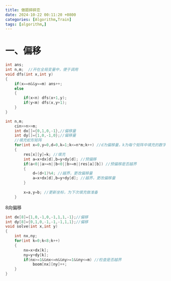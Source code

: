 ```yaml
---
title: 做题碎碎恋
date: 2024-10-22 00:11:20 +0800
categories: [Algorithm,Train]
tags: [algorithm,]
---
```




# 一、偏移

[Acwing 822]: https://www.acwing.com/problem/content/824/	"走方格"

```c++
int ans;
int n,m;  //开在全局变量中，便于调用
void dfs(int x,int y)
{
    if(x==n&&y==m) ans++;
    else 
    {
        if(x<n) dfs(x+1,y);
        if(y<m) dfs(x,y+1);
    }
}
```

[Acwing 756]: https://www.acwing.com/problem/content/758/	"蛇形矩阵"

```c++
int n,m;
    cin>>n>>m;
    int dx[]={0,1,0,-1},//偏移量
    int dy[]={1,0,-1,0};//偏移量
    //填充蛇形矩阵
    for(int x=0,y=0,d=0,k=1;k<=n*m;k++) //d为偏移量，k为每个矩阵中填充的数字
    {
        res[x][y]=k; //填充
        int a=x+dx[d],b=y+dy[d]; //预偏移
        if(a<0||a>=n||b<0||b>=m||res[a][b]) //预偏移是否越界
        {
            d=(d+1)%4; //越界，更改偏移量
            a=x+dx[d],b=y+dy[d]; //越界，更改偏移量
        }
        
        x=a,y=b; //更新坐标，为下次填充做准备
    } 
```



[洛谷 p2670]: https://www.luogu.com.cn/problem/P2670	"扫雷游戏"

8向偏移

```c++
int dx[8]={1,0,-1,0,-1,1,1,-1};//偏移
int dy[8]={0,1,0,-1,-1,-1,1,1};//偏移
void solve(int x,int y)
{
    int nx,ny;
    for(int k=0;k<8;k++)
    {
        nx=x+dx[k];
        ny=y+dy[k];
        if(nx>=1&&nx<=n&&ny>=1&&ny<=m) //检查是否越界
            boom[nx][ny]++;
    }
}
```
